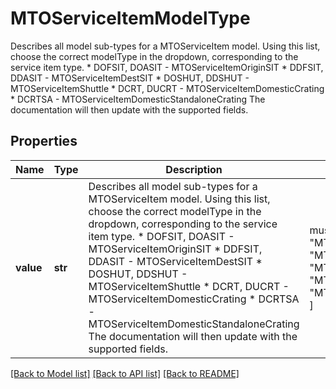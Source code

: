 # MTOServiceItemModelType

Describes all model sub-types for a MTOServiceItem model.  Using this list, choose the correct modelType in the dropdown, corresponding to the service item type.   * DOFSIT, DOASIT - MTOServiceItemOriginSIT   * DDFSIT, DDASIT - MTOServiceItemDestSIT   * DOSHUT, DDSHUT - MTOServiceItemShuttle   * DCRT, DUCRT - MTOServiceItemDomesticCrating   * DCRTSA - MTOServiceItemDomesticStandaloneCrating  The documentation will then update with the supported fields. 

## Properties
Name | Type | Description | Notes
------------ | ------------- | ------------- | -------------
**value** | **str** | Describes all model sub-types for a MTOServiceItem model.  Using this list, choose the correct modelType in the dropdown, corresponding to the service item type.   * DOFSIT, DOASIT - MTOServiceItemOriginSIT   * DDFSIT, DDASIT - MTOServiceItemDestSIT   * DOSHUT, DDSHUT - MTOServiceItemShuttle   * DCRT, DUCRT - MTOServiceItemDomesticCrating   * DCRTSA - MTOServiceItemDomesticStandaloneCrating  The documentation will then update with the supported fields.  |  must be one of ["MTOServiceItemBasic", "MTOServiceItemOriginSIT", "MTOServiceItemDestSIT", "MTOServiceItemShuttle", "MTOServiceItemDomesticCrating", "MTOServiceItemDomesticStandaloneCrating", ]

[[Back to Model list]](../README.md#documentation-for-models) [[Back to API list]](../README.md#documentation-for-api-endpoints) [[Back to README]](../README.md)


